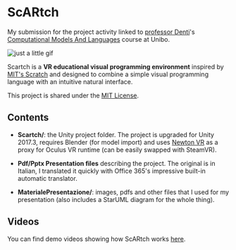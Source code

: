 # ScARtch #

My submission for the project activity linked to [professor Denti](https://www.unibo.it/sitoweb/enrico.denti)'s [Computational Models And Languages](http://www.engineeringarchitecture.unibo.it/en/programmes/course-unit-catalogue/course-unit/2017/385374) course at Unibo.  

![just a little gif](https://github.com/mbosc/scartch/blob/master/mount.gif?raw=true)

Scartch is a **VR educational visual programming environment** inspired by [MIT's Scratch](https://scratch.mit.edu/) and designed to combine a simple visual programming language with an intuitive natural interface.  

This project is shared under the [MIT License](https://en.wikipedia.org/wiki/MIT_License).

## Contents ##

+ **Scartch/**: the Unity project folder. The project is upgraded for Unity 2017.3, requires Blender (for model import) and uses [Newton VR](http://www.newtonvr.com/) as a proxy for Oculus VR runtime (can be easily swapped with SteamVR).

+ **Pdf/Pptx Presentation files** describing the project. The original is in Italian, I translated it quickly with Office 365's impressive built-in automatic translator.

+ **MaterialePresentazione/**: images, pdfs and other files that I used for my presentation (also includes a StarUML diagram for the whole thing).

## Videos ##

You can find demo videos showing how ScARtch works [here](https://www.youtube.com/watch?v=3RVP2pm3tRE&list=PLcXXJlO91aGE2gXN3eb4uL39etlY0Cb5c).

